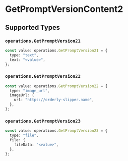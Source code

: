 # GetPromptVersionContent2


## Supported Types

### `operations.GetPromptVersion21`

```typescript
const value: operations.GetPromptVersion21 = {
  type: "text",
  text: "<value>",
};
```

### `operations.GetPromptVersion22`

```typescript
const value: operations.GetPromptVersion22 = {
  type: "image_url",
  imageUrl: {
    url: "https://orderly-slipper.name",
  },
};
```

### `operations.GetPromptVersion23`

```typescript
const value: operations.GetPromptVersion23 = {
  type: "file",
  file: {
    fileData: "<value>",
  },
};
```

